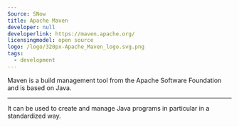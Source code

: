 ```yaml
---
Source: SNow
title: Apache Maven
developer: null
developerlink: https://maven.apache.org/
licensingmodel: open source
logo: /logo/320px-Apache_Maven_logo.svg.png
tags:
  - development
---
```


Maven is a build management tool from the Apache Software Foundation and is based on Java.

---

It can be used to create and manage Java programs in particular in a standardized way.
